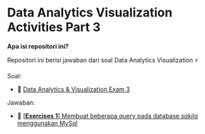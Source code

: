 # Data Analytics Visualization Activities Part 3

**Apa isi repositori ini?**

Repositori ini berisi jawaban dari soal Data Analytics Visualization ⚡️

Soal: 
- 📔 [Data Analytics & Visualization Exam 3](https://github.com/LintangWisesa/Ujian_AnalyticsVisualization_JCDS07)

Jawaban:
- 💪 [[**Exercises 1**] Membuat beberapa query pada database *sakila* menggunakan MySql](modules/part-3/soal1-mysql-sakila-db.md)
